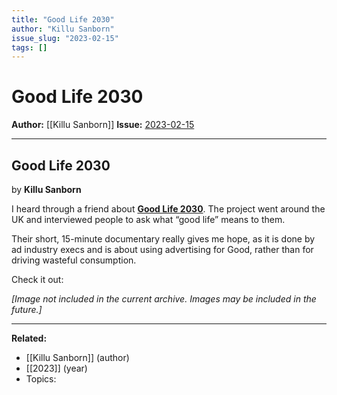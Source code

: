 ```yaml
---
title: "Good Life 2030"
author: "Killu Sanborn"
issue_slug: "2023-02-15"
tags: []
---
```


# Good Life 2030

**Author:** [[Killu Sanborn]]
**Issue:** [2023-02-15](https://plex.collectivesensecommons.org/2023-02-15/)

---

## Good Life 2030
by **Killu Sanborn**

I heard through a friend about [**Good Life 2030**](https://www.goodlife2030.earth/). The project went around the UK and interviewed people to ask what “good life” means to them.

Their short, 15-minute documentary really gives me hope, as it is done by ad industry execs and is about using advertising for Good, rather than for driving wasteful consumption.

Check it out:

*[Image not included in the current archive. Images may be included in the future.]*

---

**Related:**
- [[Killu Sanborn]] (author)
- [[2023]] (year)
- Topics: 

